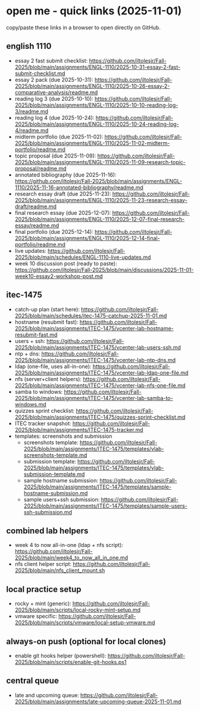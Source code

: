 # open me - quick links (2025-11-01)

copy/paste these links in a browser to open directly on GitHub.

## english 1110
- essay 2 fast submit checklist: https://github.com/iltolesjr/Fall-2025/blob/main/assignments/ENGL-1110/2025-10-31-essay-2-fast-submit-checklist.md
- essay 2 pack (due 2025-10-31): https://github.com/iltolesjr/Fall-2025/blob/main/assignments/ENGL-1110/2025-10-26-essay-2-comparative-analysis/readme.md
- reading log 3 (due 2025-10-10): https://github.com/iltolesjr/Fall-2025/blob/main/assignments/ENGL-1110/2025-10-10-reading-log-3/readme.md
- reading log 4 (due 2025-10-24): https://github.com/iltolesjr/Fall-2025/blob/main/assignments/ENGL-1110/2025-10-24-reading-log-4/readme.md
- midterm portfolio (due 2025-11-02): https://github.com/iltolesjr/Fall-2025/blob/main/assignments/ENGL-1110/2025-11-02-midterm-portfolio/readme.md
- topic proposal (due 2025-11-09): https://github.com/iltolesjr/Fall-2025/blob/main/assignments/ENGL-1110/2025-11-09-research-topic-proposal/readme.md
- annotated bibliography (due 2025-11-16): https://github.com/iltolesjr/Fall-2025/blob/main/assignments/ENGL-1110/2025-11-16-annotated-bibliography/readme.md
- research essay draft (due 2025-11-23): https://github.com/iltolesjr/Fall-2025/blob/main/assignments/ENGL-1110/2025-11-23-research-essay-draft/readme.md
- final research essay (due 2025-12-07): https://github.com/iltolesjr/Fall-2025/blob/main/assignments/ENGL-1110/2025-12-07-final-research-essay/readme.md
- final portfolio (due 2025-12-14): https://github.com/iltolesjr/Fall-2025/blob/main/assignments/ENGL-1110/2025-12-14-final-portfolio/readme.md
- live updates: https://github.com/iltolesjr/Fall-2025/blob/main/schedules/ENGL-1110-live-updates.md
- week 10 discussion post (ready to paste): https://github.com/iltolesjr/Fall-2025/blob/main/discussions/2025-11-01-week10-essay2-workshop-post.md

## itec-1475
- catch-up plan (start here): https://github.com/iltolesjr/Fall-2025/blob/main/schedules/itec-1475-catchup-2025-11-01.md
- hostname (resubmit fast): https://github.com/iltolesjr/Fall-2025/blob/main/assignments/ITEC-1475/vcenter-lab-hostname-resubmit-fast.md
- users + ssh: https://github.com/iltolesjr/Fall-2025/blob/main/assignments/ITEC-1475/vcenter-lab-users-ssh.md
- ntp + dns: https://github.com/iltolesjr/Fall-2025/blob/main/assignments/ITEC-1475/vcenter-lab-ntp-dns.md
- ldap (one-file, uses all-in-one): https://github.com/iltolesjr/Fall-2025/blob/main/assignments/ITEC-1475/vcenter-lab-ldap-one-file.md
- nfs (server+client helpers): https://github.com/iltolesjr/Fall-2025/blob/main/assignments/ITEC-1475/vcenter-lab-nfs-one-file.md
- samba to windows: https://github.com/iltolesjr/Fall-2025/blob/main/assignments/ITEC-1475/vcenter-lab-samba-to-windows.md
- quizzes sprint checklist: https://github.com/iltolesjr/Fall-2025/blob/main/assignments/ITEC-1475/quizzes-sprint-checklist.md
- ITEC tracker snapshot: https://github.com/iltolesjr/Fall-2025/blob/main/assignments/ITEC-1475-tracker.md
- templates: screenshots and submission
  - screenshots template: https://github.com/iltolesjr/Fall-2025/blob/main/assignments/ITEC-1475/templates/vlab-screenshots-template.md
  - submission template: https://github.com/iltolesjr/Fall-2025/blob/main/assignments/ITEC-1475/templates/vlab-submission-template.md
  - sample hostname submission: https://github.com/iltolesjr/Fall-2025/blob/main/assignments/ITEC-1475/templates/sample-hostname-submission.md
  - sample users+ssh submission: https://github.com/iltolesjr/Fall-2025/blob/main/assignments/ITEC-1475/templates/sample-users-ssh-submission.md

## combined lab helpers
- week 4 to now all-in-one (ldap + nfs script): https://github.com/iltolesjr/Fall-2025/blob/main/week4_to_now_all_in_one.md
- nfs client helper script: https://github.com/iltolesjr/Fall-2025/blob/main/nfs_client_mount.sh

## local practice setup
- rocky + mint (generic): https://github.com/iltolesjr/Fall-2025/blob/main/scripts/local-rocky-mint-setup.md
- vmware specific: https://github.com/iltolesjr/Fall-2025/blob/main/scripts/vmware/local-setup-vmware.md

## always-on push (optional for local clones)
- enable git hooks helper (powershell): https://github.com/iltolesjr/Fall-2025/blob/main/scripts/enable-git-hooks.ps1

## central queue
- late and upcoming queue: https://github.com/iltolesjr/Fall-2025/blob/main/assignments/late-upcoming-queue-2025-11-01.md
